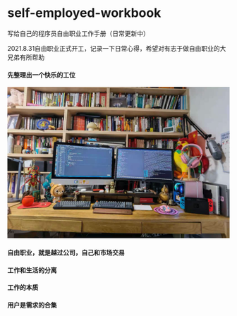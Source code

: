 # self-employed-workbook
写给自己的程序员自由职业工作手册（日常更新中）

2021.8.31自由职业正式开工，记录一下日常心得，希望对有志于做自由职业的大兄弟有所帮助



#### 先整理出一个快乐的工位

![image-20210831192833490](README.assets/image-20210831192833490.png)

#### 自由职业，就是越过公司，自己和市场交易



####  工作和生活的分离



#### 工作的本质



#### 用户是需求的合集

